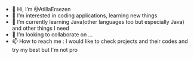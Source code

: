 - 👋 Hi, I’m @AtillaErsezen
- 👀 I’m interested in coding applications, learning new things
- 🌱 I’m currently learning Java(other languages too but especially Java) and other things I need 
- 💞️ I’m looking to collaborate on ...
- 📫 How to reach me : I would like to check projects and their codes and try my best but I'm not pro

<!---
Atilla-to-learn/Atilla-to-learn is a ✨ special ✨ repository because its `README.md` (this file) appears on your GitHub profile.
You can click the Preview link to take a look at your changes.
--->
